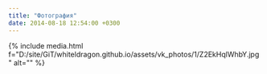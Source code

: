 ```yaml
---
title: "Фотография"
date: 2014-08-18 12:54:00 +0300
---
```



{% include media.html f="D:/site/GiT/whiteldragon.github.io/assets/vk_photos/1/Z2EkHqlWhbY.jpg" alt="" %}
